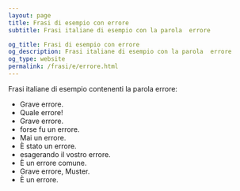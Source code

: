 ```yaml
---
layout: page
title: Frasi di esempio con errore 
subtitle: Frasi italiane di esempio con la parola  errore

og_title: Frasi di esempio con errore 
og_description: Frasi italiane di esempio con la parola  errore
og_type: website
permalink: /frasi/e/errore.html
---
```


Frasi italiane di esempio contenenti la parola errore:


- Grave errore.
- Quale errore!
- Grave errore.
- forse fu un errore.
- Mai un errore.
- È stato un errore.
- esagerando il vostro errore.
- È un errore comune.
- Grave errore, Muster.
- È un errore.
